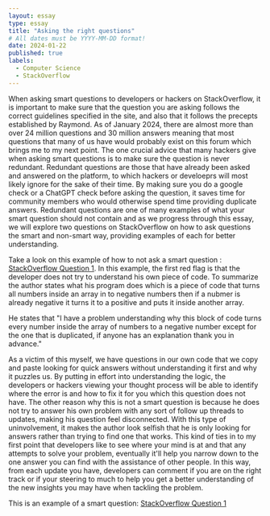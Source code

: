 ```yaml
---
layout: essay
type: essay
title: "Asking the right questions"
# All dates must be YYYY-MM-DD format!
date: 2024-01-22
published: true
labels:
  - Computer Science
  - StackOverflow
---
```


When asking smart questions to developers or hackers on StackOverflow, it is important to make sure that the question you are asking follows the correct guidelines specified in the site, and also that it follows the precepts established by Raymond. As of January 2024, there are almost more than over 24 million questions and 30 million answers meaning that most questions that many of us have would probably exist on this forum which brings me to my next point. The one crucial advice that many hackers give when asking smart questions is to make sure the question is never redundant. Redundant questions are those that have already been asked and answered on the platform, to which hackers or develoeprs will most likely ignore for the sake of their time. By making sure you do a google check or a ChatGPT check before asking the question, it saves time for community members who would otherwise spend time providing duplicate answers. Redundant questions are one of many examples of what your smart question should not contain and as we progress through this essay, we will explore two questions on StackOverflow on how to ask questions the smart and non-smart way, providing examples of each for better understanding.

  Take a look on this example of how to not ask a smart question : 
  [StackOverflow Question 1](https://stackoverflow.com/questions/77862553/i-cant-understand-how-this-javascript-dupes-program-works). In this example, the first red flag is that the developer does not try to understand his own piece of code. To summarize the author states what his program does which is a piece of code that turns all numbers inside an array in to negative numbers then if a nubmer is already negative it turns it to a positive and puts it inside another array. 

  He states that "I have a problem understanding why this block of code turns every number inside the array of numbers to a negative number except for the one that is duplicated, if anyone has an explanation thank you in advance."
  
  As a victim of this myself, we have questions in our own code that we copy and paste looking for quick answers without understanding it first and why it puzzles us. By putting in effort into understanding the logic, the developers or hackers viewing your thought process will be able to identify where the error is and how to fix it for you which this question does not have. The other reason why this is not a smart question is because he does not try to answer his own problem with any sort of follow up threads to updates, making his question feel disconnected. With this type of uninvolvement, it makes the author look selfish that he is only looking for answers rather than trying to find one that works. This kind of ties in to my first point that developers like to see where your mind is at and that any attempts to solve your problem, eventually it'll help you narrow down to the one answer you can find with the assistance of other people. In this way, from each update you have, developers can comment if you are on the right track or if your steering to much to help you get a better understanding of the new insights you may have when tackling the problem.

  This is an example of a smart question:
  [StackOverflow Question 1](https://stackoverflow.com/questions/77814862/is-it-possible-to-strongly-type-the-return-value-of-this-function)





